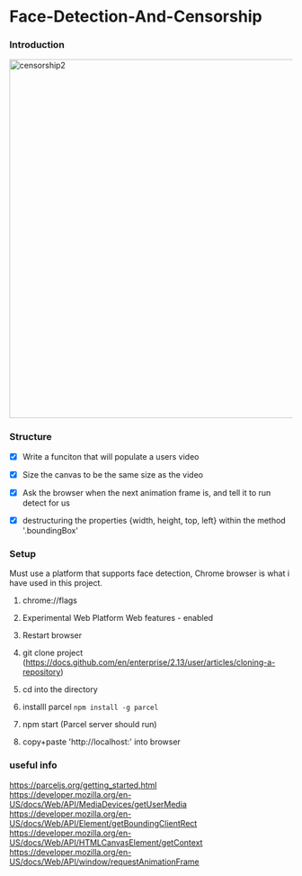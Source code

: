 # Face-Detection-And-Censorship
### Introduction<br />
<img width="637" alt="censorship2" src="https://user-images.githubusercontent.com/26147681/90512700-72579180-e156-11ea-883e-578d3e1c32b8.png">



### Structure
- [x] Write a funciton that will populate a users video<br />
- [x] Size the canvas to be the same size as the video<br />
- [x] Ask the browser when the next animation frame is, and tell it to run detect for us<br />
- [x] destructuring the properties {width, height, top, left} within the method '.boundingBox'<br />


### Setup
Must use a platform that supports face detection, Chrome browser is what i have used in this project. <br />

  1. chrome://flags<br />
  2. Experimental Web Platform Web features - enabled<br />
  3. Restart browser<br />

  1. git clone project (https://docs.github.com/en/enterprise/2.13/user/articles/cloning-a-repository)<br />
  2. cd into the directory<br />
  3. installl parcel `npm install -g parcel`
  4. npm start (Parcel server should run)<br />
  5. copy+paste 'http://localhost:' into browser<br />


### useful info
https://parceljs.org/getting_started.html<br />
https://developer.mozilla.org/en-US/docs/Web/API/MediaDevices/getUserMedia<br />
https://developer.mozilla.org/en-US/docs/Web/API/Element/getBoundingClientRect<br />
https://developer.mozilla.org/en-US/docs/Web/API/HTMLCanvasElement/getContext<br />
https://developer.mozilla.org/en-US/docs/Web/API/window/requestAnimationFrame<br />

